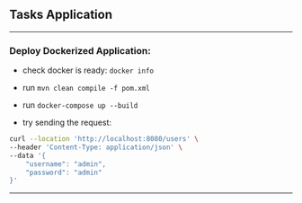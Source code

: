 ## Tasks Application

___

### Deploy Dockerized Application:

* check docker is ready: `docker info`

* run `mvn clean compile -f pom.xml`

* run `docker-compose up --build`

* try sending the request:

```bash
curl --location 'http://localhost:8080/users' \
--header 'Content-Type: application/json' \
--data '{
    "username": "admin",
    "password": "admin"
}'
```
___
